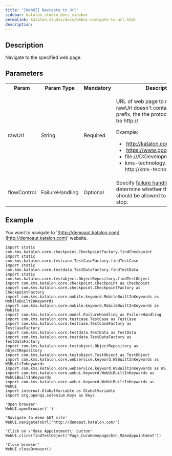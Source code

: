 ```yaml
---
title: "[WebUI] Navigate to Url" 
sidebar: katalon_studio_docs_sidebar
permalink: katalon-studio/docs/webui-navigate-to-url.html 
description: 
---
```

Description
-----------

Navigate to the specified web page.

Parameters
----------

<table class="" style="table-layout: fixed;"><colgroup class="" style=""><col class="" style=""><col class="" style=""><col class="" style=""><col class="" style=""></colgroup><tbody class="" style=""><tr class="" style=""><th class="" style="">Param</th><th class="" style="">Param Type</th><th class="" colspan="1" style="">Mandatory</th><th class="" colspan="1" style="">Description</th></tr><tr class="" style=""><td class="" colspan="1" style="">rawUrl</td><td class="" colspan="1" style="">String</td><td class="" colspan="1" style="">Required</td><td class="" colspan="1" style=""><p class="" style="">URL of web page to navigate to.If rawUrl doesn't contain protocol prefix, the&nbsp;the protocol<span style="" class="">&nbsp;will be&nbsp;</span><a rel="nofollow" style="" class="">http://.</a></p><p class="" style=""><span style="" class="">Example:&nbsp;</span></p><ul class="" style=""><li class="" style=""><span style="" class="">&nbsp;</span><a class="" href="http://katalon.com" rel="nofollow" style="">http://katalon.com/;</a><span style="" class="">&nbsp;</span></li><li class="" style=""><span style="" class="">&nbsp;</span><a class="" href="https://www.google.com" rel="nofollow" style="">https://www.google.com;</a><span style="" class="">&nbsp;</span></li><li class="" style=""><span style="" class="">f</span><span style="" class="">ile:///D:Development/index.html;</span></li><li class="" style=""><span style="" class="">kms-technology.com =&gt; http://kms-tecnology.com</span></li></ul></td></tr><tr class="" style=""><td class="" style=""><span style="" class="">flowControl</span></td><td class="" style=""><span style="" class="">FailureHandling</span></td><td class="" colspan="1" style="">Optional</td><td class="" colspan="1" style=""><span style="" class="">Spec</span>ify <a href="https://docs.katalon.com/x/qAAM" rel="nofollow" class="" style="">failure handling</a> schema to determine whether the execution should be allowed to continue or stop.</td></tr></tbody></table>

Example
-------

You want to navigate to '[http://demoaut.katalon.com](http://demoaut.katalon.com)' website.

```
import static com.kms.katalon.core.checkpoint.CheckpointFactory.findCheckpoint
import static com.kms.katalon.core.testcase.TestCaseFactory.findTestCase
import static com.kms.katalon.core.testdata.TestDataFactory.findTestData
import static com.kms.katalon.core.testobject.ObjectRepository.findTestObject
import com.kms.katalon.core.checkpoint.Checkpoint as Checkpoint
import com.kms.katalon.core.checkpoint.CheckpointFactory as CheckpointFactory
import com.kms.katalon.core.mobile.keyword.MobileBuiltInKeywords as MobileBuiltInKeywords
import com.kms.katalon.core.mobile.keyword.MobileBuiltInKeywords as Mobile
import com.kms.katalon.core.model.FailureHandling as FailureHandling
import com.kms.katalon.core.testcase.TestCase as TestCase
import com.kms.katalon.core.testcase.TestCaseFactory as TestCaseFactory
import com.kms.katalon.core.testdata.TestData as TestData
import com.kms.katalon.core.testdata.TestDataFactory as TestDataFactory
import com.kms.katalon.core.testobject.ObjectRepository as ObjectRepository
import com.kms.katalon.core.testobject.TestObject as TestObject
import com.kms.katalon.core.webservice.keyword.WSBuiltInKeywords as WSBuiltInKeywords
import com.kms.katalon.core.webservice.keyword.WSBuiltInKeywords as WS
import com.kms.katalon.core.webui.keyword.WebUiBuiltInKeywords as WebUiBuiltInKeywords
import com.kms.katalon.core.webui.keyword.WebUiBuiltInKeywords as WebUI
import internal.GlobalVariable as GlobalVariable
import org.openqa.selenium.Keys as Keys

'Open browser'
WebUI.openBrowser('')

'Navigate to demo AUT site'
WebUI.navigateToUrl('http://demoaut.katalon.com/')

'Click on \'Make Appointment\' button'
WebUI.click(findTestObject('Page_CuraHomepage/btn_MakeAppointment'))

'Close browser'
WebUI.closeBrowser()
```